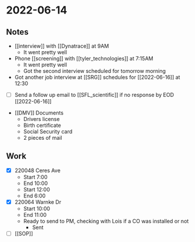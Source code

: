 # 2022-06-14
## Notes
- [[interview]] with [[Dynatrace]] at 9AM
	- It went pretty well
- Phone [[screening]] with [[tyler_technologies]] at 7:15AM
	- It went pretty well
	- Got the second interview scheduled for tomorrow morning
- Got another job interview at [[SRG]] schedules for [[2022-06-16]] at 12:30
- [ ] Send a follow up email to [[SFL_scientific]] if no response by EOD [[2022-06-16]]
- [[DMV]] Documents
	- Drivers license
	- Birth certificate
	- Social Security card
	- 2 pieces of mail

## Work
- [x] 220048 Ceres Ave
	- Start 7:00
	- End 10:00
	- Start 12:00
	- End 6:00
- [x] 220064 Warnke Dr
	- Start 10:00
	- End 11:00
	- Ready to send to PM, checking with Lois if a CO was installed or not
		- Sent
- [ ] [[SOP]]
